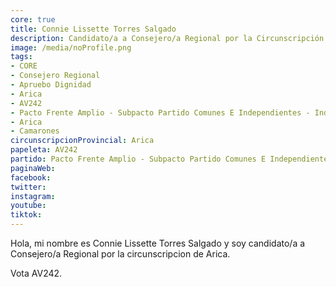 ```yaml
---
core: true
title: Connie Lissette Torres Salgado
description: Candidato/a a Consejero/a Regional por la Circunscripción de Arica
image: /media/noProfile.png
tags:
- CORE
- Consejero Regional
- Apruebo Dignidad
- Arica
- AV242
- Pacto Frente Amplio - Subpacto Partido Comunes E Independientes - Independientes
- Arica
- Camarones
circunscripcionProvincial: Arica
papeleta: AV242
partido: Pacto Frente Amplio - Subpacto Partido Comunes E Independientes - Independientes
paginaWeb:
facebook:
twitter:
instagram:
youtube:
tiktok:
---
```

Hola, mi nombre es Connie Lissette Torres Salgado y soy candidato/a a Consejero/a Regional por la circunscripcion de Arica.

Vota AV242.